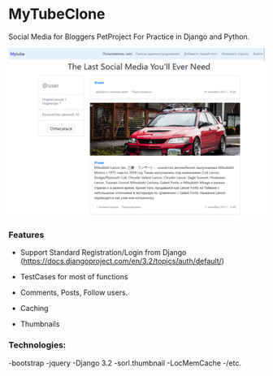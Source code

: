 # MyTubeClone
Social Media for Bloggers
PetProject For Practice in Django and Python.

![](https://raw.githubusercontent.com/a6m5zero/MyTubeClone/main/mytube/scrennshoot.png)

### Features

- Support Standard Registration/Login from Django (https://docs.djangoproject.com/en/3.2/topics/auth/default/)

- TestCases for most of functions
- Comments, Posts, Follow users.
- Caching
- Thumbnails

### Technologies:
-bootstrap
-jquery
-Django 3.2
-sorl.thumbnail
-LocMemCache
-/etc.
